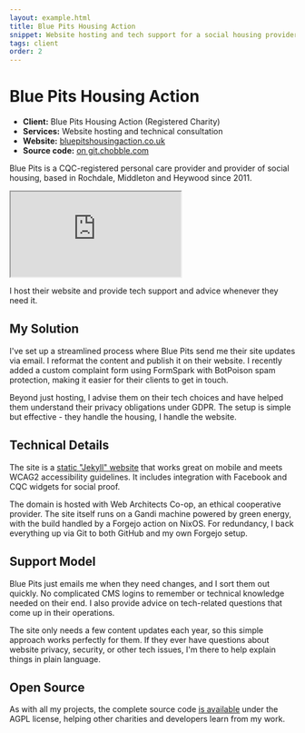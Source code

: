 ```yaml
---
layout: example.html
title: Blue Pits Housing Action
snippet: Website hosting and tech support for a social housing provider
tags: client
order: 2
---
```


# Blue Pits Housing Action

- **Client:** Blue Pits Housing Action (Registered Charity)
- **Services:** Website hosting and technical consultation
- **Website:** [bluepitshousingaction.co.uk](https://bluepitshousingaction.co.uk)
- **Source code:** [on git.chobble.com](https://git.chobble.com/hosted-by-chobble/blue-pits)

Blue Pits is a CQC-registered personal care provider and provider of social housing, based in Rochdale, Middleton and Heywood since 2011.

<iframe src="https://bluepitshousingaction.co.uk"></iframe>

I host their website and provide tech support and advice whenever they need it.

## My Solution

I've set up a streamlined process where Blue Pits send me their site updates via email. I reformat the content and publish it on their website. I recently added a custom complaint form using FormSpark with BotPoison spam protection, making it easier for their clients to get in touch.

Beyond just hosting, I advise them on their tech choices and have helped them understand their privacy obligations under GDPR. The setup is simple but effective - they handle the housing, I handle the website.

## Technical Details

The site is a [static "Jekyll" website](/services/static-websites/) that works great on mobile and meets WCAG2 accessibility guidelines. It includes integration with Facebook and CQC widgets for social proof. 

The domain is hosted with Web Architects Co-op, an ethical cooperative provider. The site itself runs on a Gandi machine powered by green energy, with the build handled by a Forgejo action on NixOS. For redundancy, I back everything up via Git to both GitHub and my own Forgejo setup.

## Support Model

Blue Pits just emails me when they need changes, and I sort them out quickly. No complicated CMS logins to remember or technical knowledge needed on their end. I also provide advice on tech-related questions that come up in their operations.

The site only needs a few content updates each year, so this simple approach works perfectly for them. If they ever have questions about website privacy, security, or other tech issues, I'm there to help explain things in plain language.

## Open Source

As with all my projects, the complete source code [is available](https://git.chobble.com/hosted-by-chobble/blue-pits) under the AGPL license, helping other charities and developers learn from my work.
